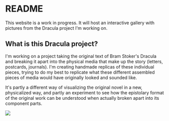 # README

This website is a work in progress. It will host an interactive gallery with pictures from the Dracula project I'm working on. 

## What is this Dracula project? 
I'm working on a project taking the original text of Bram Stoker's Dracula and breaking it apart into the physical media that make up the story (letters, postcards, journals). I'm creating handmade replicas of these individual pieces, trying to do my best to replicate what these different assembled pieces of media would have originally looked and sounded like. 

It's partly a different way of visualizing the original novel in a new, physicalized way, and partly an experiment to see how the epistolary format of the original work can be understood when actually broken apart into its component parts. 

![](https://photos.app.goo.gl/1Uz5GyFAXe7qQfu18)
